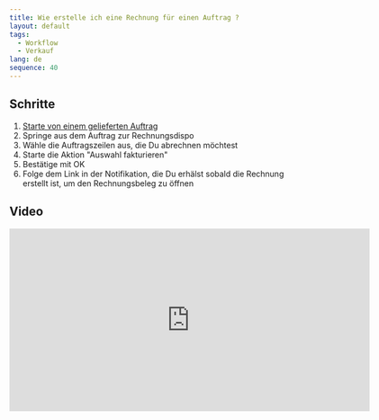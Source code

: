 ```yaml
---
title: Wie erstelle ich eine Rechnung für einen Auftrag ?
layout: default
tags:
  - Workflow
  - Verkauf
lang: de
sequence: 40
---
```


## Schritte

1. [Starte von einem gelieferten Auftrag](Zu_Auftrag_Lieferschein_erstellen)
1. Springe aus dem Auftrag zur Rechnungsdispo
1. Wähle die Auftragszeilen aus, die Du abrechnen möchtest
1. Starte die Aktion "Auswahl fakturieren"
1. Bestätige mit OK
1. Folge dem Link in der Notifikation, die Du erhälst sobald die Rechnung erstellt ist, um den Rechnungsbeleg zu öffnen

## Video

<iframe src="https://player.vimeo.com/video/206311751" width="640" height="325" frameborder="0" webkitallowfullscreen mozallowfullscreen allowfullscreen></iframe>
